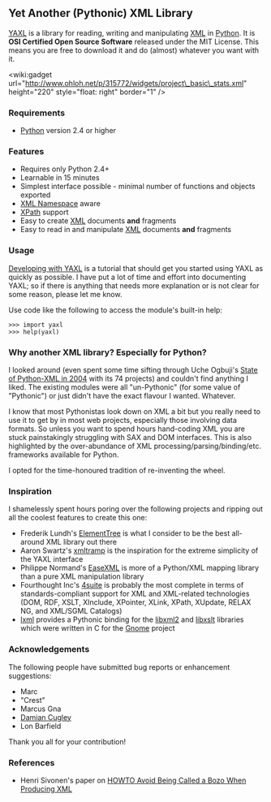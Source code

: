 ## Yet Another (Pythonic) XML Library ##

[YAXL](http://code.google.com/p/yaxl) is a library for reading, writing and manipulating [XML](http://www.w3.org/TR/REC-xml/) in [Python](http://www.python.org/). It is **OSI Certified Open Source Software** released under the MIT License. This means you are free to download it and do (almost) whatever you want with it.

&lt;wiki:gadget url="http://www.ohloh.net/p/315772/widgets/project\_basic\_stats.xml" height="220" style="float: right" border="1" /&gt;

### Requirements ###

  * [Python](http://www.python.org) version 2.4 or higher

### Features ###

  * Requires only Python 2.4+
  * Learnable in 15 minutes
  * Simplest interface possible - minimal number of functions and objects exported
  * [XML Namespace](http://www.w3.org/TR/REC-xml-names) aware
  * [XPath](http://www.w3.org/TR/xpath) support
  * Easy to create [XML](http://www.w3.org/TR/REC-xml/) documents **and** fragments
  * Easy to read in and manipulate [XML](http://www.w3.org/TR/REC-xml/) documents **and** fragments

### Usage ###

[Developing with YAXL](http://code.google.com/p/yaxl/wiki/YAXLOverview) is a tutorial that should get you started using YAXL as quickly as possible. I have put a lot of time and effort into documenting YAXL; so if there is anything that needs more explanation or is not clear for some reason, please let me know.

Use code like the following to access the module's built-in help:

```
>>> import yaxl
>>> help(yaxl)
```

### Why another XML library? Especially for Python? ###

I looked around (even spent some time sifting through Uche Ogbuji's
[State of Python-XML in 2004](http://www.xml.com/pub/a/2004/10/13/py-xml.html) with its 74 projects) and couldn't find anything I liked. The existing modules were all "un-Pythonic" (for some value of "Pythonic") or just didn't have the exact flavour I wanted. Whatever.

I know that most Pythonistas look down on XML a bit but you really
need to use it to get by in most web projects, especially those involving data formats.
So unless you want to spend hours hand-coding XML you are stuck painstakingly
struggling with SAX and DOM interfaces. This is also highlighted by the
over-abundance of XML processing/parsing/binding/etc. frameworks available for Python.

I opted for the time-honoured tradition of re-inventing the wheel.

### Inspiration ###

I shamelessly spent hours poring over the following projects and ripping out all the
coolest features to create this one:

  * Frederik Lundh's [ElementTree](http://effbot.org/zone/element-index.htm) is what I consider to be the best all-around XML library out there
  * Aaron Swartz's [xmltramp](http://www.aaronsw.com/2002/xmltramp/) is the inspiration for the extreme simplicity of the YAXL interface
  * Philippe Normand's [EaseXML](http://easexml.base-art.net/) is more of a Python/XML mapping library than a pure XML manipulation library
  * Fourthought Inc's [4suite](http://4suite.org) is probably the most complete in terms of standards-compliant support for XML and XML-related technologies (DOM, RDF, XSLT, XInclude, XPointer, XLink, XPath, XUpdate, RELAX NG, and XML/SGML Catalogs)
  * [lxml](http://codespeak.net/lxml/) provides a Pythonic binding for the [libxml2](http://xmlsoft.org/) and [libxslt](http://xmlsoft.org/XSLT) libraries which were written in C for the [Gnome](http://www.gnome.org) project

### Acknowledgements ###

The following people have submitted bug reports or enhancement suggestions:

  * Marc
  * "Crest"
  * Marcus Gna
  * [Damian Cugley](http://www.blogger.com/profile/3448376)
  * Lon Barfield

Thank you all for your contribution!

### References ###

  * Henri Sivonen's paper on [HOWTO Avoid Being Called a Bozo When Producing XML](http://hsivonen.iki.fi/producing-xml/)